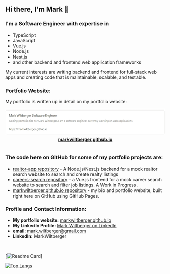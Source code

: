 ## Hi there, I'm Mark 👋

### I'm a Software Engineer with expertise in

- TypeScript
- JavaScript
- Vue.js
- Node.js
- Nest.js
- and other backend and frontend web application frameworks

My current interests are writing backend and frontend for full-stack web apps and creating code that is maintainable, scalable, and testable.

### Portfolio Website:

My portfolio is written up in detail on my portfolio website:

<a href="https://markwiltberger.github.io" width="300" style="display: block; text-align: center; font-weight: bold;">
    <img src="portfolio-webpage-visual-bookmark.jpeg" alt="portfolio webpage visual bookmark">
</a>
<a href="https://markwiltberger.github.io" style="display: block; text-align: center; font-weight: bold;">markwiltberger.github.io</a>

<br>

### The code here on GitHub for some of my portfolio projects are:

- [realtor-app repository](https://github.com/MarkWiltberger/vue-nest-web-app__realtor-app) - A Node.js/Nest.js backend for a mock realtor search website to search and create realty listings
- [careers-search repository](https://github.com/MarkWiltberger/careers-search) - a Vue.js frontend for a mock career search website to search and filter job listings. A Work in Progress.
- [markwiltberger.github.io repository](https://github.com/MarkWiltberger/markwiltberger.github.io) - my bio and portfolio website, built right here on GitHub using GitHub Pages.

### Profile and Contact Information:

- **My portfolio website:** <a href="https://markwiltberger.github.io" target="_blank">markwiltberger.github.io</a>
- **My LinkedIn Profile:** <a href="https://www.linkedin.com/in/markwiltberger/" target="_blank">Mark Wiltberger on LinkedIn</a>
- **email**: mark.wiltberger@gmail.com
- **LinkedIn**: MarkWiltberger

<br>

[![Readme Card](https://github-readme-stats.vercel.app/api?username=MarkWiltberger&show_icons=true&theme=vue-dark&hide=contribs&rank_icon=github&card_width=475)]

[![Top Langs](https://github-readme-stats.vercel.app/api/top-langs/?username=MarkWiltberger&show_icons=true&theme=vue-dark&card_width=475)](https://github.com/anuraghazra/github-readme-stats)
